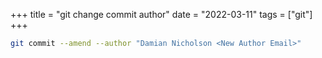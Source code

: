 +++
title = "git change commit author"
date = "2022-03-11"
tags = ["git"]
+++

```bash
git commit --amend --author "Damian Nicholson <New Author Email>"
```